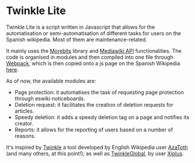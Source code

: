 # Twinkle Lite
Twinkle Lite is a script written in Javascript that allows for the automatisation or semi-automatisation of different tasks for users on the Spanish wikipedia. Most of them are maintenance-related.

It mainly uses the [Morebits](https://github.com/wikimedia-gadgets/twinkle/wiki/morebits) library and [Mediawiki API](https://www.mediawiki.org/wiki/API:Main_page) functionalities. The code is organised in modules and then compiled into one file through [Webpack](https://webpack.js.org/), which is then copied onto a js page on the Spanish Wikipedia [here](https://es.wikipedia.org/wiki/Usuario:Nacaru/twinkle-lite.js).

As of now, the available modules are:
* Page protection: it automatises the task of requesting page protection through eswiki noticeboards.
* Deletion request: it facilitates the creation of deletion requests for articles.
* Speedy deletion: it adds a speedy deletion tag on a page and notifies its creator.
* Reports: it allows for the reporting of users based on a number of reasons.

It's inspired by [Twinkle](https://github.com/wikimedia-gadgets/twinkle/) a tool developed by English Wikipedia user [AzaToth](https://en.wikipedia.org/wiki/User:AzaToth) (and many others, at this point!); as well as [TwinkleGlobal](https://github.com/Xi-Plus/twinkle-global), by user [Xiplus](https://meta.wikimedia.org/wiki/User:Xiplus).
